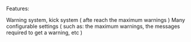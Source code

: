Features:

Warning system, kick system ( afte reach the maximum warnings )
Many configurable settings ( such as: the maximum warnings, the messages required to get a warning, etc )